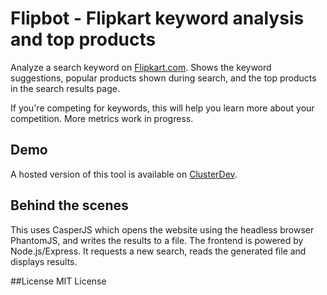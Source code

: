 # Flipbot - Flipkart keyword analysis and top products

Analyze a search keyword on [Flipkart.com]('http://www.flipkart.com'). Shows the keyword suggestions, popular products shown during search, and the top products in the search results page.

If you're competing for keywords, this will help you learn more about your competition. More metrics work in progress.

## Demo
A hosted version of this tool is available on [ClusterDev](http://cloud.clusterdev.com:3003/search.html).

## Behind the scenes
This uses CasperJS which opens the website using the headless browser PhantomJS, and writes the results to a file. The frontend is powered by Node.js/Express. It requests a new search, reads the generated file and displays results.

##License
MIT License
